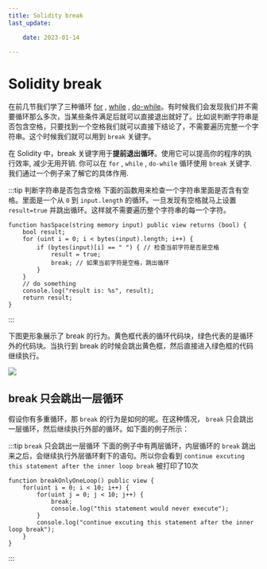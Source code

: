 ```yaml
---
title: Solidity break
last_update:

    date: 2023-01-14

---
```


# Solidity break

在前几节我们学了三种循环 [for](for) , [while](while) , [do-while](do-while)。有时候我们会发现我们并不需要循环那么多次，当某些条件满足后就可以直接退出就好了。比如说判断字符串是否包含空格，只要找到一个空格我们就可以直接下结论了，不需要遍历完整一个字符串。这个时候我们就可以用到 `break` 关键字。

在 Solidity 中，break 关键字用于**提前退出循环**。使用它可以提高你的程序的执行效率, 减少无用开销. 你可以在 `for` , `while` , `do-while` 循环使用 `break` 关键字. 我们通过一个例子来了解它的具体作用.

:::tip 判断字符串是否包含空格
下面的函数用来检查一个字符串里面是否含有空格。里面是一个从 `0` 到 `input.length` 的循环。一旦发现有空格就马上设置 `result=true` 并跳出循环。这样就不需要遍历整个字符串的每一个字符。

```solidity
function hasSpace(string memory input) public view returns (bool) {
    bool result;
    for (uint i = 0; i < bytes(input).length; i++) {
        if (bytes(input)[i] == " ") { // 检查当前字符是否是空格
            result = true;
            break; // 如果当前字符是空格，跳出循环
        }
    }
    // do something
    console.log("result is: %s", result);
    return result;
}
```

:::

下图更形象展示了 break 的行为。黄色框代表的循环代码块，绿色代表的是循环外的代码块。当执行到 break 的时候会跳出黄色框，然后直接进入绿色框的代码继续执行。

![](./assets/break/18dfeece105b44569db703bdf98dbd8a.png)

## break 只会跳出一层循环

假设你有多重循环，那 `break` 的行为是如何的呢。在这种情况， `break` 只会跳出一层循环，然后继续执行外部的循环。如下面的例子所示：

:::tip `break` 只会跳出一层循环
下面的例子中有两层循环，内层循环的 `break` 跳出来之后，会继续执行外层循环剩下的语句。所以你会看到 `continue excuting this statement after the inner loop break` 被打印了10次

```solidity
function breakOnlyOneLoop() public view {
    for(uint i = 0; i < 10; i++) {
        for(uint j = 0; j < 10; j++) {
            break;
            console.log("this statement would never execute");
        }
        console.log("continue excuting this statement after the inner loop break");
    }
}
```

:::
